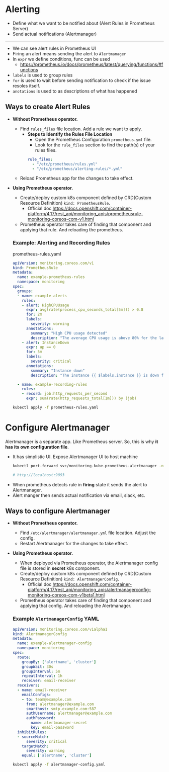 # Alerting

- Define what we want to be notified about (Alert Rules in Prometheus Server)
- Send actual notifications (Alertmanager)

---

- We can see alert rules in Prometheus UI
- Firing an alert means sending the alert to `Alertmanager`
- In `expr` we define conditions, func can be used
  - https://prometheus.io/docs/prometheus/latest/querying/functions/#functions
- `labels` is used to group rules
- `for` is used to wait before sending notification to check if the issue resoles itself.
- `anotations` is used to as descriptions of what has happened

## Ways to create Alert Rules

- **Without Prometheus operator.**
  - Find `rules_files` file location. Add a rule we want to apply.
    - **Steps to Identify the Rules File Location**
      - Open the Prometheus Configuration `prometheus.yml` file.
      - Look for the `rule_files` section to find the path(s) of your rules files.
       ```yaml
       rule_files:
         - "/etc/prometheus/rules.yml"
         - "/etc/prometheus/alerting-rules/*.yml"
       ```
  - Reload Prometheus app for the changes to take effect.

- **Using Prometheus operator.**
  - Create/deploy custom k8s component defined by CRD(Custom Resource Definition) `kind: PrometheusRule`.
    - Official doc https://docs.openshift.com/container-platform/4.17/rest_api/monitoring_apis/prometheusrule-monitoring-coreos-com-v1.html
  - Prometheus operator takes care of finding that component and applying that rule. And reloading the prometheus.

  ### Example: Alerting and Recording Rules
  
  prometheus-rules.yaml
  ```yaml
  apiVersion: monitoring.coreos.com/v1
  kind: PrometheusRule
  metadata:
    name: example-prometheus-rules
    namespace: monitoring
  spec:
    groups:
    - name: example-alerts
      rules:
      - alert: HighCPUUsage
        expr: avg(rate(process_cpu_seconds_total[5m])) > 0.8
        for: 2m
        labels:
          severity: warning
        annotations:
          summary: "High CPU usage detected"
          description: "The average CPU usage is above 80% for the last 2 minutes. Current value: {{ $value }}"
      - alert: InstanceDown
        expr: up == 0
        for: 5m
        labels:
          severity: critical
        annotations:
          summary: "Instance down"
          description: "The instance {{ $labels.instance }} is down for more than 5 minutes."
  
    - name: example-recording-rules
      rules:
      - record: job:http_requests_per_second
        expr: sum(rate(http_requests_total[1m])) by (job)
  ```
  
  ```bash
  kubectl apply -f prometheus-rules.yaml
  ```

# Configure Alertmanager

Alertmanager is a separate app. Like Prometheus server. So, this is why **it has its own configuration file**.


- It has simplistic UI.
  Expose Alertmanager UI to host machine
  ```bash
  kubectl port-forward svc/monitoring-kube-prometheus-alertmanager -n monitoring 9093:9093

  # http://localhost:9093
  ```
- When prometheus detects rule in **firing** state it sends the alert to Alertmanager.
- Alert manger then sends actual notification via email, slack, etc.

## Ways to configure Alertmanager

- **Without Prometheus operator.**
  - Find `/etc/alertmanager/alertmanager.yml` file location. Adjust the config.
  - Restart Alertmanager for the changes to take effect.
  
- **Using Prometheus operator.**
  - When deployed via Prometheus operator, the Alertmanager config file is stored in **secret** k8s component.
  - Create/deploy custom k8s component defined by CRD(Custom Resource Definition) `kind: AlertmanagerConfig`.
    - Official doc https://docs.openshift.com/container-platform/4.17/rest_api/monitoring_apis/alertmanagerconfig-monitoring-coreos-com-v1beta1.html
  - Prometheus operator takes care of finding that component and applying that config. And reloading the Alertmanager.

  ### Example `AlertmanagerConfig` YAML
  ```yaml
  apiVersion: monitoring.coreos.com/v1alpha1
  kind: AlertmanagerConfig
  metadata:
    name: example-alertmanager-config
    namespace: monitoring
  spec:
    route:
      groupBy: ['alertname', 'cluster']
      groupWait: 30s
      groupInterval: 5m
      repeatInterval: 1h
      receiver: email-receiver
    receivers:
    - name: email-receiver
      emailConfigs:
      - to: team@example.com
        from: alertmanager@example.com
        smarthost: smtp.example.com:587
        authUsername: alertmanager@example.com
        authPassword:
          name: alertmanager-secret
          key: email-password
    inhibitRules:
    - sourceMatch:
        severity: critical
      targetMatch:
        severity: warning
      equal: ['alertname', 'cluster']
  ```
  
  ```bash
  kubectl apply -f alertmanager-config.yaml
  ```
